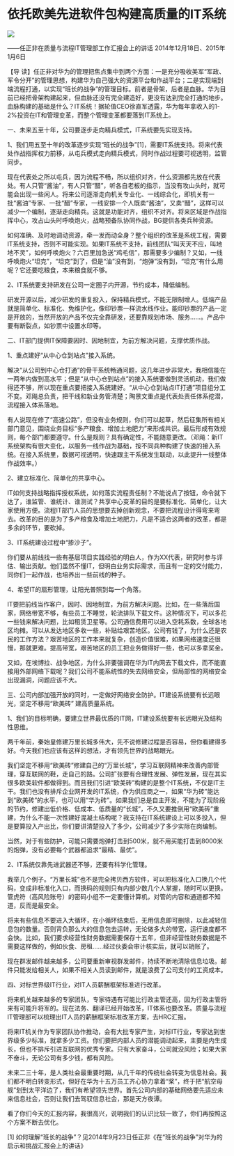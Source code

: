 # 依托欧美先进软件包构建高质量的IT系统
<img class="pv" src="https://api.visitor.plantree.me/visitor-badge/pv?namespace=plantree.me&key=renzhengfei-speeches/依托欧美先进软件包构建高质量的IT系统.md">



——任正非在质量与流程IT管理部工作汇报会上的讲话
2014年12月18日、2015年1月6日



【导  读】任正非对华为的管理把焦点集中到两个方面：一是充分吸收美军“军政、军令分开”的管理思想，构建华为自己强大的资源平台和作战平台；二是实现端到端流程打通，以实现“班长的战争”的管理目标。前者是骨架，后者是血脉。华为目前已经把骨架构建起来，但血脉还没有完全建造好，更没有达到完全打通的地步。血脉构建的基础是什么？IT系统！据轮值CEO徐直军透露，华为每年拿收入的1-2%投资在IT和管理变革，而整个管理变革都要落到IT系统上。



一、未来五至十年，公司要逐步走向精兵模式，IT系统要先实现支持。

1、我们用五至十年的改革逐步实现“班长的战争”[1]，需要IT系统支持。将来代表处作战指挥权力前移，从屯兵模式走向精兵模式，同时作战过程要可视透明，监管同步。

现在代表处之所以屯兵，因为流程不畅，所以组织对齐，什么资源都先放在代表处。有人只管“酱油”，有人只管“醋”，听各自老板的指示，当没有攻山头时，就可能会出现一些闲人。将来公司逐渐走向机关专业化、一线综合化，即机关有一批“酱油”专家、一批“醋”专家，一线安排一个人既卖“酱油”，又卖“醋”，这样可以减少一个编制，逐渐走向精兵。这就是功能对齐，组织不对齐。将来区域是作战指挥中心，攻占山头时呼唤炮火，战略预备队协同作战，BG提供各类兵种资源。

如何准确、及时地调动资源，牵一发而动全身？整个组织的改革是系统工程，需要IT系统支持，否则不可能实现。如果IT系统不支持，前线团队“叫天天不应，叫地地不灵”，如何呼唤炮火？六百里加急送“鸡毛信”，那需要多少编制？又如，一线呼唤炮火“坦克”，“坦克”到了，但是“油”没有到，“炮弹”没有到，“坦克”有什么用呢？它还要吃粮食，本来粮食就不够。

2、IT系统要支持研发在公司一定圈子内开源，节约成本，降低编制。

研发开源以后，减少研发的重复投入，保持精兵模式，不能无限制增人。低端产品就是简单化、标准化、免维护化，像印钞票一样流水线作业。能印钞票的产品一定是开放的，当然开放的产品不仅完全靠研发，还要靠规划市场、服务……。产品中要有断裂点，如钞票中设置水印等。

二、IT部门提供IT保障要因时、因地制宜，为前方解决问题，支撑优质作战。

1、重点建好“从中心仓到站点”接入系统。

解决“从公司到中心仓打通”的骨干系统畅通问题，这几年进步非常大，我相信能在一两年内做到高水平；但是“从中心仓到站点”的接入系统要做到灵活机动，我们做得还不够，所以现在重点要把接入系统建好。“从中心仓到站点IT打通”项目组分工不变。邓飚总负责，把干线和新业务管清楚；陶景文重点是代表处责任体系挖潜，流程接入体系落地。

有人说现在修了“高速公路”，但没有业务规则，你们可以起草，然后征集所有相关部门意见，围绕业务目标“多产粮食、增加土地肥力”来形成共识。最后形成有效规则，每个部门都要遵守。什么是规则？具有确定性，不能随意更改。（邓飚：新IT系统架构有很大变化，以服务一线作战为基础，按不同兵种构建了快速的接入系统。在接入系统里，数据可视透明，快速跟主干系统发生联动，以此提升一线整体作战效率。）

2、建立标准化、简单化的共享中心。

IT如何支持战略指挥授权系统，如何落实流程责任制？不能说点了按钮，命令就下达了，谁监管、谁统计、谁测试？共享中心变革的目的是要标准化、简单化，让大家使用方便。流程IT部门人员的思想要去掉创新观念，不要把流程设计得弯来弯去。改革的目的是为了多产粮食及增加土地肥力，凡是不适合这两者的改革，都是多余的环节，要砍掉。

3、IT系统建设过程中“掺沙子”。

你们要从前线找一些有基层项目实践经验的明白人，作为XX代表，研究时参与评估、输出贡献。他们虽然不懂IT，但明白业务实际需求，而且有一定的交付能力，同你们一起作战，也培养出一些前线的种子。

4、希望IT的扇形管理，让阳光普照到每一个角落。

IT要把前线当作客户，因时、因地制宜，为前方解决问题。比如，在一些落后国家，网络带宽不够，有些员工不睡觉，轮流排队下载文件。这种情况下，可以多花一些钱来解决问题，比如租赁卫星等。公司通信费用可以进入空耗系数，全球各地区均摊。可以从发达地区多收一些，补贴给艰苦地区。公司有钱了，为什么还是农民的工作方法？艰苦地区的工作本来就复杂，创造价值很难，如果网络速度还很慢，那就更难。提高带宽，艰苦地区的员工把业务做得好一些，也可以多拿奖金。

又如，在埃博拉、战争地区，为什么非要强调在华为IT内网去下载文件，而不能直接用外部网络下载呢？我们公司不能系统性的失去网络安全，但局部性的网络安全出现漏洞，问题应该不大。

三、公司内部加强开放的同时，一定做好网络安全防护。IT建设系统要有长远眼光，坚定不移用“欧美砖” 建高质量系统。

1、我们的目标明确，要建立世界最优质的IT网，IT建设系统要有长远眼光及结构性思维。

两千年前，秦始皇修建万里长城多伟大，先不说修建过程是否容易，但你看建得多好。今天我们也应该有这样的想法，才有领先世界的战略眼光。

我们坚定不移用“欧美砖”修建自己的“万里长城”，学习互联网精神来改善内部管理，穿互联网的鞋，走自己的路。公司扩张要有合理性发展、弹性发展，现在其实很多欧美软件都做得到。而且我们引进“欧美砖”构建的是整个IT系统，不仅是IT主干。我们也没有排斥企业网开发的IT系统，作为供应商之一，如果“华为砖”能达到“欧美砖”的水平，也可以用“华为砖”。如果我们总是自主开发，不能为了现阶段的节约，修建出低价格、低成本、低质量的“长城”，不久又要推倒用“欧美砖”重建，为什么不能一次性建好混凝土结构呢？我支持在IT系统建设上可以多投入，但是要算投入产出比，你们要讲清楚投入了多少，公司减少了多少实际在岗编制。

当然，对于有些防护，可能只需要炮弹打击到500米，就不用买能打击到8000米的炮弹，没有必要每个武器都追求“最精、最优”。

2、IT系统仅靠先进武器还不够，还要有科学化管理。

我举几个例子。“万里长城”也不是完全拷贝西方软件，可以把标准化入口换几个代码，变成非标准化入口，而换码的规则只有内部少数几个人掌握，随时可以更换。管虎符（高风险账号）的密码小组不一定要懂计算机，对管的内容和通道都不知道，反而是最安全。

将来有些信息不要进入大循环，在小循环结束后，无用信息即可删除，以此减轻信息包的数量。否则背负那么大的信息包去运转，无论做多大的带宽，运行速度都不会快。比如，我们要求经营性财务数据需要保存十五年，但非经营性财务数据是不需要这样做的，例如伙食、房租……经过伙委会审计核实后，就可以销账了。

现在群发邮件越来越多，公司要重新审视群发邮件，持续不断地清除信息垃圾。邮件只能发给相关人，如果不相关人员读到邮件，就是浪费了公司支付的工资成本。

四、对标世界级IT行业，对IT人员薪酬框架标准进行改革。

将来机关越来越多的专家团队，专家待遇有可能比行政主管还高，因为行政主管将来有可能升将军的。现在法务、翻译已经开始改革，IT体系也要改革。质量与流程IT管理部可以梳理出IT人员的薪酬框架标准改革方案，去HRC汇报。

将来IT机关作为专家团队协作推动，会有大批专家产生，对标IT行业，专家达到世界级多少标准，就拿多少工资。你们要把内部人员的潜能调动起来，主要是内生成长，但也不排斥引进互联网的优秀专家。只有大家奋斗，公司就没风险；如果大家不奋斗，无论公司有多少钱，都有风险。

未来二三十年，是人类社会最重要时期，从几千年的传统社会转变为信息社会。我们都不明白转变形式，但好在华为十五万员工齐心协力拿着“桨”，终于把“航空母舰”划到太平洋边了，我们有希望领先世界。首先公司内部的基础网络要先适应未来信息社会，否则让我们去驾驭信息社会，那是天方夜谭。

看了你们今天的汇报内容，我很高兴，说明我们的认识比较一致了，你们再按照这个方案不断去优化。



[1] 如何理解“班长的战争”？见2014年9月23日任正非《在“班长的战争”对华为的启示和挑战汇报会上的讲话》
